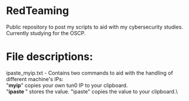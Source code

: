 # RedTeaming
Public repository to post my scripts to aid with my cybersecurity studies. Currently studying for the OSCP.

# File descriptions:
ipaste_myip.txt - Contains two commands to aid with the handling of different machine's IPs:\
"**myip**" copies your own tun0 IP to your clipboard.\
"**ipaste *<IP>***" stores the <IP> value. "ipaste" copies the <IP> value to your clipboard.\

